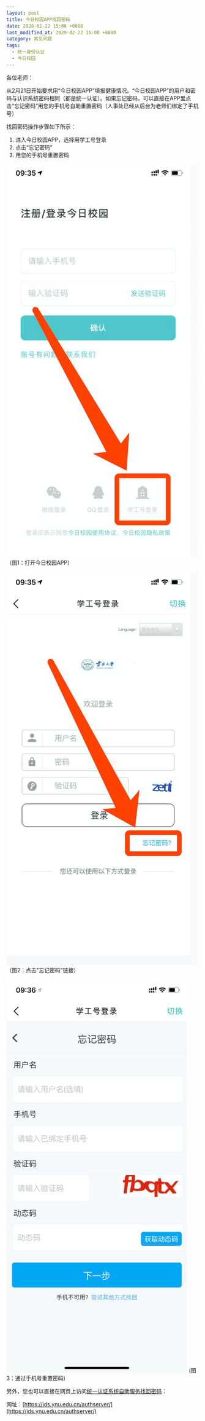 ```yaml
---
layout: post
title: 今日校园APP找回密码
date: 2020-02-22 15:08 +0800
last_modified_at: 2020-02-22 15:08 +0800
category: 常见问题
tags:
  - 统一身份认证
  - 今日校园
---
```


各位老师：

从2月21日开始要求用“今日校园APP”填报健康情况。“今日校园APP”的用户和密码与认识系统密码相同（都是统一认证）。如果忘记密码，可以直接在APP里点击“忘记密码”用您的手机号自助重置密码（人事处已经从后台为老师们绑定了手机号）

找回密码操作步骤如下所示：

1. 进入今日校园APP，选择用学工号登录
2. 点击“忘记密码”
3. 用您的手机号重置密码


![图1：打开今日校园APP](/assets/2020-02-22-今日校园APP忘记密码md-01.png)
（图1：打开今日校园APP）

![图2：点击"忘记密码"链接](/assets/2020-02-22-今日校园APP忘记密码md-02.png)
（图2：点击"忘记密码"链接）

![图3：通过手机号重置密码](/assets/2020-02-22-今日校园APP忘记密码-03.png)
(图3：通过手机号重置密码)


另外，您也可以直接在网页上访问[统一认证系统自助服务找回密码](http://65031141.ynu.edu.cn/%E5%B8%B8%E8%A7%81%E9%97%AE%E9%A2%98/2018/12/12/%E7%BB%9F%E4%B8%80%E8%AE%A4%E8%AF%81%E6%89%BE%E5%9B%9E%E5%AF%86%E7%A0%81.html)：

网址：[https://ids.ynu.edu.cn/authserver/](https://ids.ynu.edu.cn/authserver/)
